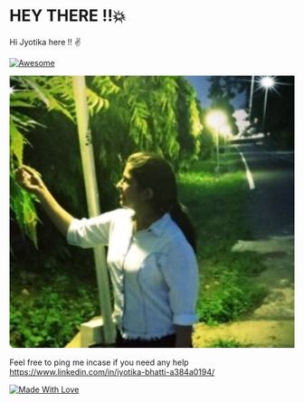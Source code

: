 # HEY THERE !!:boom:

Hi Jyotika here !! :v:


[![Awesome](https://cdn.rawgit.com/sindresorhus/awesome/d7305f38d29fed78fa85652e3a63e154dd8e8829/media/badge.svg)](https://github.com/Jyotika999)


<img src="https://github.com/Jyotika999/Jyotika999/blob/master/pic/my.png" />

Feel free to ping me incase if you need any help https://www.linkedin.com/in/jyotika-bhatti-a384a0194/





[![Made With Love](https://img.shields.io/badge/Made%20With-Love-orange.svg)](https://github.com/Jyotika999)